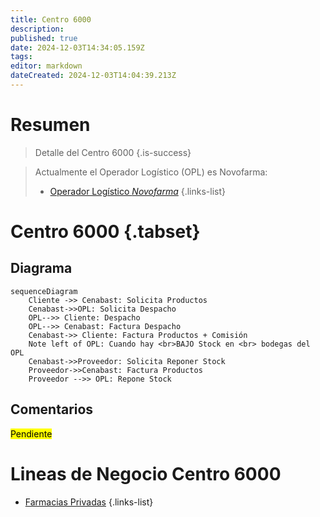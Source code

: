 ```yaml
---
title: Centro 6000
description: 
published: true
date: 2024-12-03T14:34:05.159Z
tags: 
editor: markdown
dateCreated: 2024-12-03T14:04:39.213Z
---
```


# Resumen
> Detalle del Centro 6000
{.is-success}


> Actualmente el Operador Logístico (OPL) es Novofarma:
> - [Operador Logístico *Novofarma*](/business/delivery-and-logistics/third-party-vendor-shipping)
> {.links-list}
<!-- {blockquote:.is-info} -->


# Centro 6000 {.tabset}

## Diagrama

```mermaid
sequenceDiagram
    Cliente ->> Cenabast: Solicita Productos
    Cenabast->>OPL: Solicita Despacho
    OPL-->> Cliente: Despacho
    OPL-->> Cenabast: Factura Despacho
    Cenabast->> Cliente: Factura Productos + Comisión
    Note left of OPL: Cuando hay <br>BAJO Stock en <br> bodegas del OPL
    Cenabast->>Proveedor: Solicita Reponer Stock
    Proveedor->>Cenabast: Factura Productos
    Proveedor -->> OPL: Repone Stock    
```

## Comentarios

<mark>Pendiente</mark>

# Lineas de Negocio Centro 6000

- [Farmacias Privadas](/business/lines-of-business/farmacias-privadas)
{.links-list}